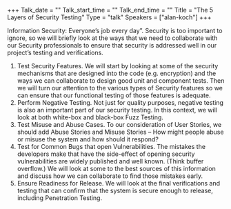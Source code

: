 +++
Talk_date = ""
Talk_start_time = ""
Talk_end_time = ""
Title = "The 5 Layers of Security Testing"
Type = "talk"
Speakers = ["alan-koch"]
+++

Information Security: Everyone’s job every day”.  Security is too important to ignore, so we will briefly look at the ways that we need to collaborate with our Security professionals to ensure that security is addressed well in our project’s testing and verifications.
1)	Test Security Features.  We will start by looking at some of the security mechanisms that are designed into the code (e.g. encryption) and the ways we can collaborate to design good unit and component tests.  Then we will turn our attention to the various types of Security features so we can ensure that our functional testing of those features is adequate.
2)	Perform Negative Testing.  Not just for quality purposes, negative testing is also an important part of our security testing.  In this context, we will look at both white-box and black-box Fuzz Testing.
3)	Test Misuse and Abuse Cases.  To our consideration of User Stories, we should add Abuse Stories and Misuse Stories – How might people abuse or misuse the system and how should it respond?
4)	Test for Common Bugs that open Vulnerabilities.  The mistakes the developers make that have the side-effect of opening security vulnerabilities are widely published and well known.  (Think buffer overflow.)  We will look at some to the best sources of this information and discuss how we can collaborate to find those mistakes early.
5)	Ensure Readiness for Release.  We will look at the final verifications and testing that can confirm that the system is secure enough to release, including Penetration Testing.
